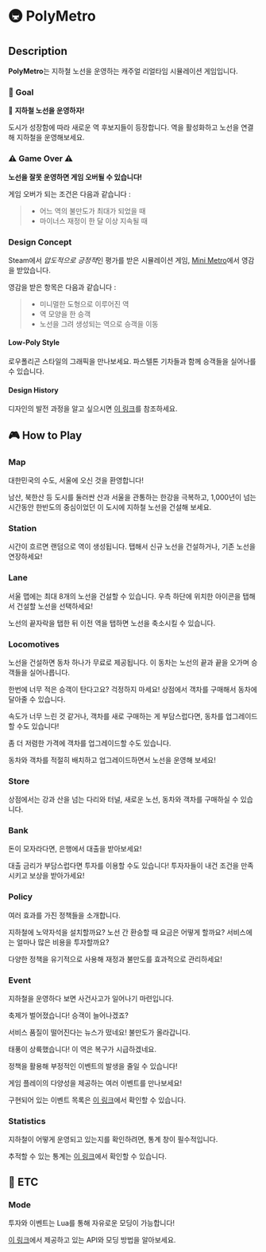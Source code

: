 # :metro: PolyMetro
## Description
**PolyMetro**는 지하철 노선을 운영하는 캐주얼 리얼타임 시뮬레이션 게임입니다.
### :dart: Goal
 🚋 **지하철 노선을 운영하자!**

도시가 성장함에 따라 새로운 역 후보지들이 등장합니다. 역을 활성화하고 노선을 연결해 지하철을 운영해보세요.
### ⚠️ Game Over ⚠️
**노선을 잘못 운영하면 게임 오버될 수 있습니다!**

게임 오버가 되는 조건은 다음과 같습니다 :
> * 어느 역의 불만도가 최대가 되었을 때
> * 마이너스 재정이 한 달 이상 지속될 때


### Design Concept
Steam에서 *압도적으로 긍정적*인 평가를 받은 시뮬레이션 게임, [Mini Metro](https://store.steampowered.com/app/287980/Mini_Metro/)에서 영감을 받았습니다.

영감을 받은 항목은 다음과 같습니다 :
 > * 미니멀한 도형으로 이루어진 역
 > * 역 모양을 한 승객
 > * 노선을 그려 생성되는 역으로 승객을 이동

#### Low-Poly Style
로우폴리곤 스타일의 그래픽을 만나보세요. 파스텔톤 기차들과 함께 승객들을 실어나를 수 있습니다.

#### Design History
디자인의 발전 과정을 알고 싶으시면 [이 링크]()를 참조하세요.

## 🎮 How to Play

### Map
대한민국의 수도, 서울에 오신 것을 환영합니다!

남산, 북한산 등 도시를 둘러싼 산과 서울을 관통하는 한강을 극복하고, 1,000년이 넘는 시간동안 한반도의 중심이었던 이 도시에 지하철 노선을 건설해 보세요.

### Station
시간이 흐르면 랜덤으로 역이 생성됩니다. 탭해서 신규 노선을 건설하거나, 기존 노선을 연장하세요!

### Lane
서울 맵에는 최대 8개의 노선을 건설할 수 있습니다. 우측 하단에 위치한 아이콘을 탭해서 건설할 노선을 선택하세요!

노선의 끝자락을 탭한 뒤 이전 역을 탭하면 노선을 축소시킬 수 있습니다.

### Locomotives
노선을 건설하면 동차 하나가 무료로 제공됩니다. 이 동차는 노선의 끝과 끝을 오가며 승객들을 실어나릅니다.

한번에 너무 적은 승객이 탄다고요? 걱정하지 마세요! 상점에서 객차를 구매해서 동차에 달아줄 수 있습니다.

속도가 너무 느린 것 같거나, 객차를 새로 구매하는 게 부담스럽다면, 동차를 업그레이드할 수도 있습니다!

좀 더 저렴한 가격에 객차를 업그레이드할 수도 있습니다.

동차와 객차를 적절히 배치하고 업그레이드하면서 노선을 운영해 보세요!

### Store
상점에서는 강과 산을 넘는 다리와 터널, 새로운 노선, 동차와 객차를 구매하실 수 있습니다.

### Bank
돈이 모자라다면, 은행에서 대출을 받아보세요!

대출 금리가 부담스럽다면 투자를 이용할 수도 있습니다! 투자자들이 내건 조건을 만족시키고 보상을 받아가세요!

### Policy
여러 효과를 가진 정책들을 소개합니다. 

지하철에 노약자석을 설치할까요? 노선 간 환승할 때 요금은 어떻게 할까요? 서비스에는 얼마나 많은 비용을 투자할까요?

다양한 정책을 유기적으로 사용해 재정과 불만도를 효과적으로 관리하세요!
 
### Event
지하철을 운영하다 보면 사건사고가 일어나기 마련입니다.

축제가 벌어졌습니다! 승객이 늘어나겠죠?

서비스 품질이 떨어진다는 뉴스가 떴네요! 불만도가 올라갑니다.

태풍이 상륙했습니다! 이 역은 복구가 시급하겠네요.

정책을 활용해 부정적인 이벤트의 발생을 줄일 수 있습니다!

게임 플레이의 다양성을 제공하는 여러 이벤트를 만나보세요!

구현되어 있는 이벤트 목록은 [이 링크](https://github.com/Tiny-Metro/Tiny-Metro/wiki/Document:-%EC%A0%95%EC%B1%85%EA%B3%BC-%EC%9D%B4%EB%B2%A4%ED%8A%B8#%EC%9D%B4%EB%B2%A4%ED%8A%B8)에서 확인할 수 있습니다.

### Statistics
지하철이 어떻게 운영되고 있는지를 확인하려면, 통계 창이 필수적입니다.

추적할 수 있는 통계는 [이 링크](https://github.com/Tiny-Metro/Tiny-Metro/wiki/Document:-%ED%86%B5%EA%B3%84)에서 확인할 수 있습니다.

## 📢 ETC

### Mode
투자와 이벤트는 Lua를 통해 자유로운 모딩이 가능합니다!

[이 링크](https://github.com/Tiny-Metro/Tiny-Metro/wiki#moding)에서 제공하고 있는 API와 모딩 방법을 알아보세요.

